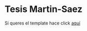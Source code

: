 # Tesis Martin-Saez

Si queres el template hace click [aquí](https://github.com/Proyecto-Integrador-profesional/tesis-escrita/tree/voidplate)
